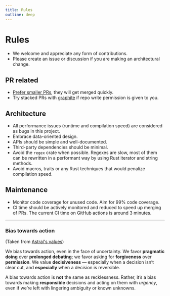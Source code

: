 ```yaml
---
title: Rules
outline: deep
---
```


# Rules

- We welcome and appreciate any form of contributions.
- Please create an issue or discussion if you are making an architectural change.

## PR related

- [Prefer smaller PRs](https://graphite.dev/blog/how-large-prs-slow-down-development), they will get merged quickly.
- Try stacked PRs with [graphite](https://graphite.dev) if repo write permission is given to you.

## Architecture

- All performance issues (runtime and compilation speed) are considered as bugs in this project.
- Embrace data-oriented design.
- APIs should be simple and well-documented.
- Third-party dependencies should be minimal.
- Avoid the `regex` crate when possible. Regexes are slow, most of them can be rewritten in a performant way by using Rust iterator and string methods.
- Avoid macros, traits or any Rust techniques that would penalize compilation speed.

## Maintenance

- Monitor code coverage for unused code. Aim for 99% code coverage.
- CI time should be actively monitored and reduced to speed up merging of PRs. The current CI time on GitHub actions is around 3 minutes.

---

### Bias towards action

(Taken from [Astral's values](https://astral-sh.notion.site/Astral-s-Values-0ed6a642bcc84e91af6836b2373572f5))

We bias towards action, even in the face of uncertainty. We favor **pragmatic doing** over **prolonged debating**; we favor asking for **forgiveness** over **permission**. We value **decisiveness** — especially when a decision isn’t clear cut, and **especially** when a decision is reversible.

A bias towards action is **not** the same as recklessness. Rather, it’s a bias towards making **responsible** decisions and acting on them with _urgency_, even if we’re left with lingering ambiguity or known unknowns.
